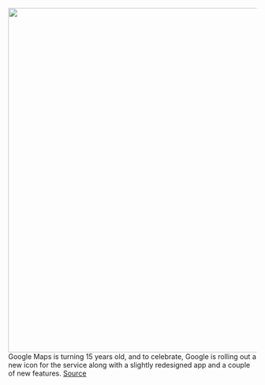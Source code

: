 <img src='https://cdn.vox-cdn.com/thumbor/QUg2MY_GL7RGZGwlZY4dDtvdgPk=/0x0:1751x1200/1200x800/filters:focal(736x460:1016x740)/cdn.vox-cdn.com/uploads/chorus_image/image/66260585/maps.0.png' width='700px' /><br/>
Google Maps is turning 15 years old, and to celebrate, Google is rolling out a new icon for the service along with a slightly redesigned app and a couple of new features.
<a href='https://www.theverge.com/2020/2/6/21125275/google-maps-15th-anniversary-new-icon-tabs-design-transit-information-live-view-update-features'> Source <a/>